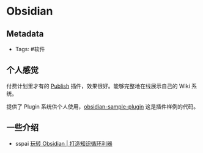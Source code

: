 Obsidian
===


## Metadata
- Tags: #软件


## 个人感觉

付费计划里才有的 [Publish](https://publish.obsidian.md/help/Plugins/Publish) 插件，效果很好。能够完整地在线展示自己的 Wiki 系统。

提供了 Plugin 系统供个人使用，[obsidian-sample-plugin](https://github.com/obsidianmd/obsidian-sample-plugin) 这是插件样例的代码。

## 一些介绍

- sspai [玩转 Obsidian \| 打造知识循环利器](https://sspai.com/post/62414)